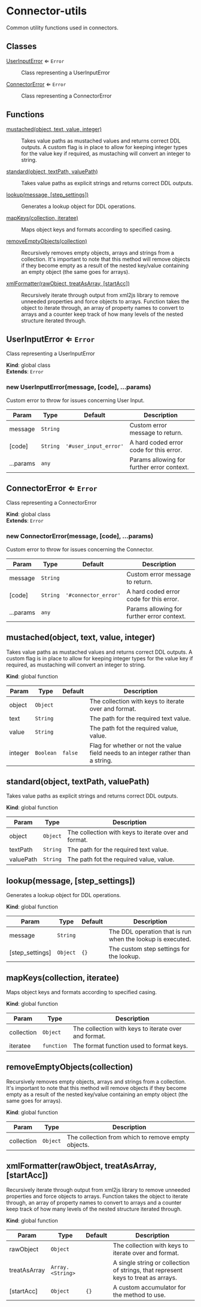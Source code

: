 # Connector-utils
Common utility functions used in connectors.

## Classes

<dl>
<dt><a href="#UserInputError">UserInputError</a> ⇐ <code>Error</code></dt>
<dd><p>Class representing a UserInputError</p>
</dd>
<dt><a href="#ConnectorError">ConnectorError</a> ⇐ <code>Error</code></dt>
<dd><p>Class representing a ConnectorError</p>
</dd>
</dl>

## Functions

<dl>
<dt><a href="#mustached">mustached(object, text, value, integer)</a></dt>
<dd><p>Takes value paths as mustached values and returns correct DDL outputs.
A custom flag is in place to allow for keeping integer types for the value key
if required, as mustaching will convert an integer to string.</p>
</dd>
<dt><a href="#standard">standard(object, textPath, valuePath)</a></dt>
<dd><p>Takes value paths as explicit strings and returns correct DDL outputs.</p>
</dd>
<dt><a href="#lookup">lookup(message, [step_settings])</a></dt>
<dd><p>Generates a lookup object for DDL operations.</p>
</dd>
<dt><a href="#mapKeys">mapKeys(collection, iteratee)</a></dt>
<dd><p>Maps object keys and formats according to specified casing.</p>
</dd>
<dt><a href="#removeEmptyObjects">removeEmptyObjects(collection)</a></dt>
<dd><p>Recursively removes empty objects, arrays and strings from a collection.
It&#39;s important to note that this method will remove objects if they become empty
as a result of the nested key/value containing an empty object (the same goes
for arrays).</p>
</dd>
<dt><a href="#xmlFormatter">xmlFormatter(rawObject, treatAsArray, [startAcc])</a></dt>
<dd><p>Recursively iterate through output from xml2js library to remove unneeded properties and
force objects to arrays. Function takes the object to iterate through, an array of property names to convert to arrays
and a counter keep track of how many levels of the nested structure iterated through.</p>
</dd>
</dl>

<a name="UserInputError"></a>

## UserInputError ⇐ <code>Error</code>
Class representing a UserInputError

**Kind**: global class  
**Extends**: <code>Error</code>  
<a name="new_UserInputError_new"></a>

### new UserInputError(message, [code], ...params)
Custom error to throw for issues concerning User Input.


| Param | Type | Default | Description |
| --- | --- | --- | --- |
| message | <code>String</code> |  | Custom error message to return. |
| [code] | <code>String</code> | <code>&#x27;#user_input_error&#x27;</code> | A hard coded error code for this error. |
| ...params | <code>any</code> |  | Params allowing for further error context. |

<a name="ConnectorError"></a>

## ConnectorError ⇐ <code>Error</code>
Class representing a ConnectorError

**Kind**: global class  
**Extends**: <code>Error</code>  
<a name="new_ConnectorError_new"></a>

### new ConnectorError(message, [code], ...params)
Custom error to throw for issues concerning the Connector.


| Param | Type | Default | Description |
| --- | --- | --- | --- |
| message | <code>String</code> |  | Custom error message to return. |
| [code] | <code>String</code> | <code>&#x27;#connector_error&#x27;</code> | A hard coded error code for this error. |
| ...params | <code>any</code> |  | Params allowing for further error context. |

<a name="mustached"></a>

## mustached(object, text, value, integer)
Takes value paths as mustached values and returns correct DDL outputs.
A custom flag is in place to allow for keeping integer types for the value key
if required, as mustaching will convert an integer to string.

**Kind**: global function  

| Param | Type | Default | Description |
| --- | --- | --- | --- |
| object | <code>Object</code> |  | The collection with keys to iterate over and format. |
| text | <code>String</code> |  | The path for the required text value. |
| value | <code>String</code> |  | The path fot the required value, value. |
| integer | <code>Boolean</code> | <code>false</code> | Flag for whether or not the value field needs to an integer rather than a string. |

<a name="standard"></a>

## standard(object, textPath, valuePath)
Takes value paths as explicit strings and returns correct DDL outputs.

**Kind**: global function  

| Param | Type | Description |
| --- | --- | --- |
| object | <code>Object</code> | The collection with keys to iterate over and format. |
| textPath | <code>String</code> | The path for the required text value. |
| valuePath | <code>String</code> | The path fot the required value, value. |

<a name="lookup"></a>

## lookup(message, [step_settings])
Generates a lookup object for DDL operations.

**Kind**: global function  

| Param | Type | Default | Description |
| --- | --- | --- | --- |
| message | <code>String</code> |  | The DDL operation that is run when the lookup is executed. |
| [step_settings] | <code>Object</code> | <code>{}</code> | The custom step settings for the lookup. |

<a name="mapKeys"></a>

## mapKeys(collection, iteratee)
Maps object keys and formats according to specified casing.

**Kind**: global function  

| Param | Type | Description |
| --- | --- | --- |
| collection | <code>Object</code> | The collection with keys to iterate over and format. |
| iteratee | <code>function</code> | The format function used to format keys. |

<a name="removeEmptyObjects"></a>

## removeEmptyObjects(collection)
Recursively removes empty objects, arrays and strings from a collection.
It's important to note that this method will remove objects if they become empty
as a result of the nested key/value containing an empty object (the same goes
for arrays).

**Kind**: global function  

| Param | Type | Description |
| --- | --- | --- |
| collection | <code>Object</code> | The collection from which to remove empty objects. |

<a name="xmlFormatter"></a>

## xmlFormatter(rawObject, treatAsArray, [startAcc])
Recursively iterate through output from xml2js library to remove unneeded properties and
force objects to arrays. Function takes the object to iterate through, an array of property names to convert to arrays
and a counter keep track of how many levels of the nested structure iterated through.

**Kind**: global function  

| Param | Type | Default | Description |
| --- | --- | --- | --- |
| rawObject | <code>Object</code> |  | The collection with keys to iterate over and format. |
| treatAsArray | <code>Array.&lt;String&gt;</code> |  | A single string or collection of strings, that represent keys to treat as arrays. |
| [startAcc] | <code>Object</code> | <code>{}</code> | A custom accumulator for the method to use. |